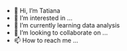 - 👋 Hi, I’m Tatiana 
- 👀 I’m interested in ...
- 🌱 I’m currently learning data analysis
- 💞️ I’m looking to collaborate on ...
- 📫 How to reach me ...

<!---
LisTatiana/LisTatiana is a ✨ special ✨ repository because its `README.md` (this file) appears on your GitHub profile.
You can click the Preview link to take a look at your changes.
--->
